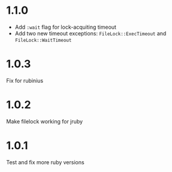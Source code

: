 # 1.1.0

- Add `:wait` flag for lock-acquiting timeout
- Add two new timeout exceptions: `FileLock::ExecTimeout` and `FileLock::WaitTimeout`

# 1.0.3

Fix for rubinius

# 1.0.2

Make filelock working for jruby

# 1.0.1

Test and fix more ruby versions
